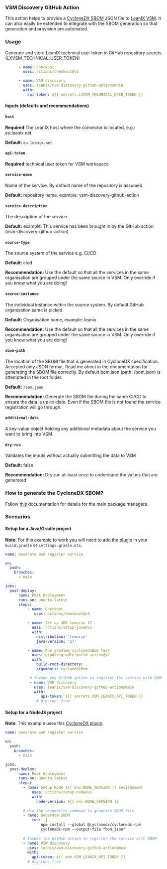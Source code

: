 ### VSM Discovery GitHub Action
This action helps to provide a [CycloneDX SBOM](https://cyclonedx.org/specification/overview/) JSON file to [LeanIX VSM](https://docs-vsm.leanix.net/docs/software-bill-of-materials). It can also easily be extended to integrate with the SBOM generation so that generation and provision are automated.

### Usage

Generate and store LeanIX technical user token in GitHub repository secrets (LXVSM_TECHNICAL_USER_TOKEN)

```yaml
      - name: Checkout
        uses: actions/checkout@v3

      - name: VSM discovery
        uses: leanix/vsm-discovery-github-action@main
        with:
          api-token: ${{ secrets.LXVSM_TECHNICAL_USER_TOKEN }}
```

#### Inputs (defaults and recommendations)

#### `host`
**Required** The LeanIX host where the connector is located, e.g.: eu.leanix.net

**Default:** `eu.leanix.net`

#### `api-token`
**Required** technical user token for VSM workspace

#### `service-name`
Name of the service. By default name of the repository is assumed.

**Default:** repository name. example: vsm-discovery-github-action

#### `service-description`
The description of the service.

**Default:** example: This service has been brought in by the GitHub action (vsm-discovery-github-action)

#### `source-type`
The source system of the service e.g. CI/CD

**Default:** cicd

**Recommendation:** Use the default so that all the services in the same organisation are grouped under the same source in VSM. Only override if you know what you are doing!

#### `source-instance`
The individual instance within the source system. By default GitHub organisation same is picked.

**Default:** Organisation name, example: leanix

**Recommendation:** Use the default so that all the services in the same organisation are grouped under the same source in VSM. Only override if you know what you are doing!

#### `sbom-path`
The location of the SBOM file that is generated in CycloneDX specification. Accepted only JSON format. Read me about in the documentation for generating the SBOM file correctly. By default bom.json (path: /bom.json) is attempted in the root folder.

**Default:** `/bom.json`

**Recommendation:** Generate the SBOM file during the same CI/CD to ensure the data is up-to-date. Even if the SBOM file is not found the service registration will go through.

#### `additional-data`
A key-value object holding any additional metadata about the service you want to bring into VSM.

#### `dry-run`
Validates the inputs without actually submitting the data to VSM

**Default:** false

**Recommendation:** Dry run at-least once to understand the values that are generated


### How to generate the CycloneDX SBOM?
Follow [this](https://docs-vsm.leanix.net/docs/setting-up-the-cyclonedx-sbom-generation) documentation for details for the main package managers.

 ### Scenarios

 #### Setup for a Java/Gradle project

**Note**: For this example to work you will need to add the [plugin](https://docs-vsm.leanix.net/docs/setting-up-the-cyclonedx-sbom-generation#gradle--kotlin) in your `build.gradle` or `settings.gradle.kts`.

```yaml
name: Generate and register service

on:
  push:
    branches:
      - main

jobs:
  post-deploy:
      name: Post Deployment
      runs-on: ubuntu-latest
      steps:
          - name: Checkout
             uses: actions/checkout@v3

          - name: Set up JDK temurin 17
            uses: actions/setup-java@v3
            with:
              distribution: 'temurin'
              java-version: '17'

          - name: Run gradlew cyclonedxBom task
            uses: gradle/gradle-build-action@v2
            with:
              build-root-directory: .
              arguments: cyclonedxBom

           # Invoke the GitHub action to register the service with SBOM
           - name: VSM discovery
             uses: leanix/vsm-discovery-github-action@main
             with:
                api-token: ${{ secrets.VSM_LEANIX_API_TOKEN }}
              # dry-run: true
```

#### Setup for a NodeJS project

**Note**: This example uses this [CycloneDX plugin](https://docs-vsm.leanix.net/docs/setting-up-the-cyclonedx-sbom-generation#npm).

```yaml
name: Generate and register service

on:
  push:
    branches:
      - main

jobs:
  post-deploy:
      name: Post Deployment
      runs-on: ubuntu-latest
      steps:
        - name: Setup Node ${{ env.NODE_VERSION }} Environment
            uses: actions/setup-node@v1
            with:
              node-version: ${{ env.NODE_VERSION }}
        
        # Use the respective command to generate SBOM file
        - name: Generate SBOM
            run:  |
                npm install --global @cyclonedx/cyclonedx-npm
                cyclonedx-npm --output-file "bom.json"
        
        # Invoke the GitHub action to register the service with SBOM
        - name: VSM discovery
          uses: leanix/vsm-discovery-github-action@main
          with:
            api-token: ${{ env.VSM_LEANIX_API_TOKEN }}
          # dry-run: true
```